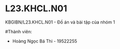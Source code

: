 # L23.KHCL.N01
KBGIBN/L23.KHCL.N01 - Đồ án và bài tập của nhóm 1

#Thành viên:
* Hoàng Ngọc Bá Thi - 19522255
